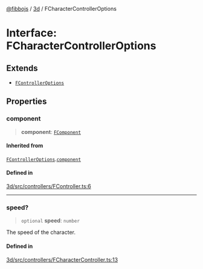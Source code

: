 [@fibbojs](/api/index) / [3d](/api/3d) / FCharacterControllerOptions

# Interface: FCharacterControllerOptions

## Extends

- [`FControllerOptions`](FControllerOptions.md)

## Properties

### component

> **component**: [`FComponent`](../classes/FComponent.md)

#### Inherited from

[`FControllerOptions`](FControllerOptions.md).[`component`](FControllerOptions.md#component)

#### Defined in

[3d/src/controllers/FController.ts:6](https://github.com/fibbojs/fibbo/blob/fe513db46f793b2520946de03583c9b4464b47bc/packages/3d/src/controllers/FController.ts#L6)

***

### speed?

> `optional` **speed**: `number`

The speed of the character.

#### Defined in

[3d/src/controllers/FCharacterController.ts:13](https://github.com/fibbojs/fibbo/blob/fe513db46f793b2520946de03583c9b4464b47bc/packages/3d/src/controllers/FCharacterController.ts#L13)

